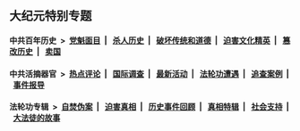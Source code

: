 ## 大纪元特别专题

#### 中共百年历史 &nbsp;>&nbsp; [党魁面目](indexes/nf1176107/README.md?02020430) &nbsp;| &nbsp; [杀人历史](indexes/nf1176106/README.md?02020430) &nbsp;| &nbsp; [破坏传统和道德](indexes/nf1176106/README.md?02020430) &nbsp;| &nbsp; [迫害文化精英](indexes/nf1176111/README.md?02020430) &nbsp;| &nbsp; [篡改历史](indexes/nf1176115/README.md?02020430) &nbsp;| &nbsp; [卖国](indexes/nf1176117/README.md?02020430) 

#### 中共活摘器官 &nbsp;>&nbsp; [热点评论](indexes/nf5879/README.md?02020430) &nbsp;| &nbsp; [国际调查](indexes/nf5947/README.md?02020430) &nbsp;| &nbsp; [最新活动](indexes/nf5883/README.md?02020430) &nbsp;| &nbsp; [法轮功遭遇](indexes/nf5881/README.md?02020430) &nbsp;| &nbsp; [追查案例](indexes/nf5880/README.md?02020430) &nbsp;| &nbsp; [事件报导](indexes/nf5877/README.md?02020430) 

#### 法轮功专辑 &nbsp;>&nbsp; [自焚伪案](indexes/nf5562/README.md?02020430) &nbsp;| &nbsp; [迫害真相](indexes/nf4379/README.md?02020430) &nbsp;| &nbsp; [历史事件回顾](indexes/nf5793/README.md?02020430) &nbsp;| &nbsp; [真相特辑](indexes/nf4389/README.md?02020430) &nbsp;| &nbsp; [社会支持](indexes/nf4386/README.md?02020430) &nbsp;| &nbsp; [大法徒的故事](indexes/nf1147481/README.md?02020430) 


